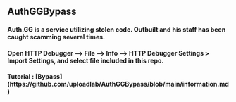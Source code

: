 ## AuthGGBypass

<h4 align="left"> Auth.GG is a service utilizing stolen code. Outbuilt and his staff has been caught scamming several times. <h4>
<h4 align="left"> Open HTTP Debugger --> File --> Info --> HTTP Debugger Settings > Import Settings, and select file included in this repo. <h4> 
 Tutorial : [Bypass](https://github.com/uploadlab/AuthGGBypass/blob/main/information.md)
  
